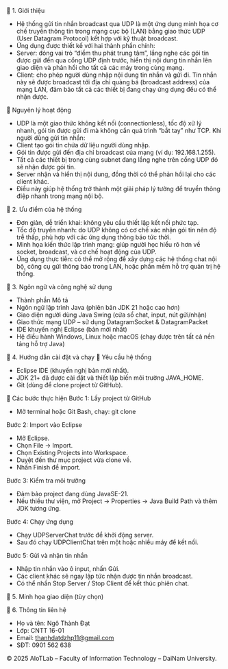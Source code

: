 📖 1. Giới thiệu

- Hệ thống gửi tin nhắn broadcast qua UDP là một ứng dụng minh họa cơ chế truyền thông tin trong mạng cục bộ (LAN) bằng giao thức UDP (User Datagram Protocol) kết hợp với kỹ thuật broadcast.
- Ứng dụng được thiết kế với hai thành phần chính:
- Server: đóng vai trò “điểm thu phát trung tâm”, lắng nghe các gói tin được gửi đến qua cổng UDP định trước, hiển thị nội dung tin nhắn lên giao diện và phản hồi cho tất cả các máy trong cùng mạng.
- Client: cho phép người dùng nhập nội dung tin nhắn và gửi đi. Tin nhắn này sẽ được broadcast tới địa chỉ quảng bá (broadcast address) của mạng LAN, đảm bảo tất cả các thiết bị đang chạy ứng dụng đều có thể nhận được.

🔑 Nguyên lý hoạt động

- UDP là một giao thức không kết nối (connectionless), tốc độ xử lý nhanh, gói tin được gửi đi mà không cần quá trình “bắt tay” như TCP. Khi người dùng gửi tin nhắn:
- Client tạo gói tin chứa dữ liệu người dùng nhập.
- Gói tin được gửi đến địa chỉ broadcast của mạng (ví dụ: 192.168.1.255).
- Tất cả các thiết bị trong cùng subnet đang lắng nghe trên cổng UDP đó sẽ nhận được gói tin.
- Server nhận và hiển thị nội dung, đồng thời có thể phản hồi lại cho các client khác.
- Điều này giúp hệ thống trở thành một giải pháp lý tưởng để truyền thông điệp nhanh trong mạng nội bộ.

🌟 2. Ưu điểm của hệ thống

- Đơn giản, dễ triển khai: không yêu cầu thiết lập kết nối phức tạp.
- Tốc độ truyền nhanh: do UDP không có cơ chế xác nhận gói tin nên độ trễ thấp, phù hợp với các ứng dụng thông báo tức thời.
- Minh họa kiến thức lập trình mạng: giúp người học hiểu rõ hơn về socket, broadcast, và cơ chế hoạt động của UDP.
- Ứng dụng thực tiễn: có thể mở rộng để xây dựng các hệ thống chat nội bộ, công cụ gửi thông báo trong LAN, hoặc phần mềm hỗ trợ quản trị hệ thống.

🔧 3. Ngôn ngữ và công nghệ sử dụng

- Thành phần	Mô tả
- Ngôn ngữ lập trình	Java (phiên bản JDK 21 hoặc cao hơn)
- Giao diện người dùng	Java Swing (cửa sổ chat, input, nút gửi/nhận)
- Giao thức mạng	UDP – sử dụng DatagramSocket & DatagramPacket
- IDE khuyến nghị	Eclipse (bản mới nhất)
- Hệ điều hành	Windows, Linux hoặc macOS (chạy được trên tất cả nền tảng hỗ trợ Java)

🚀 4. Hướng dẫn cài đặt và chạy
🔹 Yêu cầu hệ thống

- Eclipse IDE (khuyến nghị bản mới nhất).
- JDK 21+ đã được cài đặt và thiết lập biến môi trường JAVA_HOME.
- Git (dùng để clone project từ GitHub).

🔹 Các bước thực hiện
Bước 1: Lấy project từ GitHub

- Mở terminal hoặc Git Bash, chạy:
git clone <link-repository>

Bước 2: Import vào Eclipse

- Mở Eclipse.
- Chọn File → Import.
- Chọn Existing Projects into Workspace.
- Duyệt đến thư mục project vừa clone về.
- Nhấn Finish để import.

Bước 3: Kiểm tra môi trường

- Đảm bảo project đang dùng JavaSE-21.
- Nếu thiếu thư viện, mở Project → Properties → Java Build Path và thêm JDK tương ứng.

Bước 4: Chạy ứng dụng

- Chạy UDPServerChat trước để khởi động server.
- Sau đó chạy UDPClientChat trên một hoặc nhiều máy để kết nối.

Bước 5: Gửi và nhận tin nhắn

- Nhập tin nhắn vào ô input, nhấn Gửi.
- Các client khác sẽ ngay lập tức nhận được tin nhắn broadcast.
- Có thể nhấn Stop Server / Stop Client để kết thúc phiên chat.

🎨 5. Minh họa giao diện (tùy chọn)


📱 6. Thông tin liên hệ

- Họ và tên: Ngô Thành Đạt
- Lớp: CNTT 16-01
- Email: thanhdatdzhp11@gmail.com
- SĐT: 0901 562 638

© 2025 AIoTLab – Faculty of Information Technology – DaiNam University.

